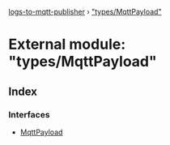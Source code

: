 [logs-to-mqtt-publisher](../README.md) › ["types/MqttPayload"](_types_mqttpayload_.md)

# External module: "types/MqttPayload"

## Index

### Interfaces

* [MqttPayload](../interfaces/_types_mqttpayload_.mqttpayload.md)

